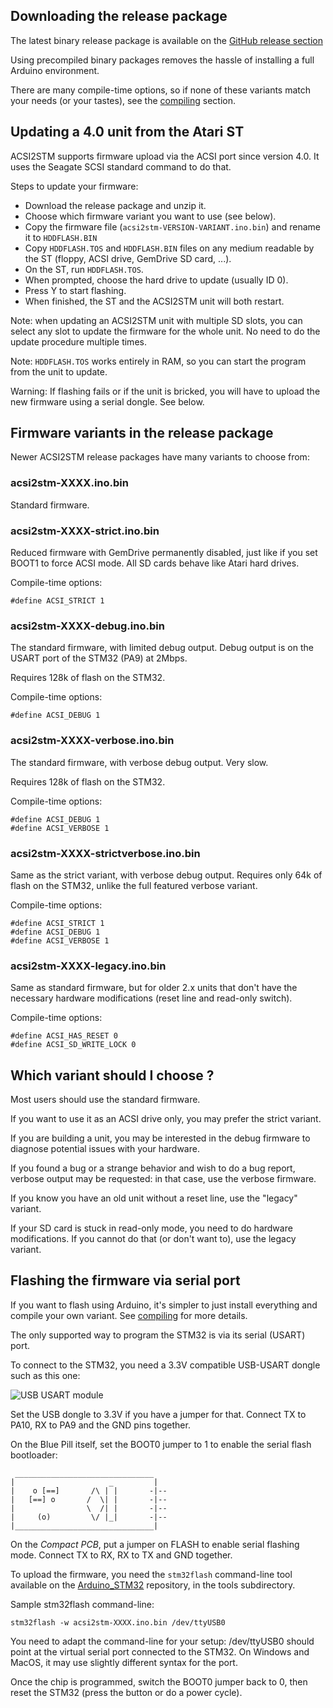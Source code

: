 Downloading the release package
-------------------------------

The latest binary release package is available on the
[GitHub release section](https://github.com/retro16/acsi2stm/releases)

Using precompiled binary packages removes the hassle of installing a full
Arduino environment.

There are many compile-time options, so if none of these variants match your
needs (or your tastes), see the [compiling](compiling.md) section.


Updating a 4.0 unit from the Atari ST
-------------------------------------

ACSI2STM supports firmware upload via the ACSI port since version 4.0.
It uses the Seagate SCSI standard command to do that.

Steps to update your firmware:

* Download the release package and unzip it.
* Choose which firmware variant you want to use (see below).
* Copy the firmware file (`acsi2stm-VERSION-VARIANT.ino.bin`) and rename it to
  `HDDFLASH.BIN`
* Copy `HDDFLASH.TOS` and `HDDFLASH.BIN` files on any medium readable by the
  ST (floppy, ACSI drive, GemDrive SD card, ...).
* On the ST, run `HDDFLASH.TOS`.
* When prompted, choose the hard drive to update (usually ID 0).
* Press Y to start flashing.
* When finished, the ST and the ACSI2STM unit will both restart.

Note: when updating an ACSI2STM unit with multiple SD slots, you can select any
slot to update the firmware for the whole unit. No need to do the update
procedure multiple times.

Note: `HDDFLASH.TOS` works entirely in RAM, so you can start the program from
the unit to update.

Warning: If flashing fails or if the unit is bricked, you will have to upload
the new firmware using a serial dongle. See below.


Firmware variants in the release package
----------------------------------------

Newer ACSI2STM release packages have many variants to choose from:

### acsi2stm-XXXX.ino.bin

Standard firmware.

### acsi2stm-XXXX-strict.ino.bin

Reduced firmware with GemDrive permanently disabled, just like if you set BOOT1
to force ACSI mode. All SD cards behave like Atari hard drives.

Compile-time options:

    #define ACSI_STRICT 1

### acsi2stm-XXXX-debug.ino.bin

The standard firmware, with limited debug output. Debug output is on the USART
port of the STM32 (PA9) at 2Mbps.

Requires 128k of flash on the STM32.

Compile-time options:

    #define ACSI_DEBUG 1

### acsi2stm-XXXX-verbose.ino.bin

The standard firmware, with verbose debug output. Very slow.

Requires 128k of flash on the STM32.

Compile-time options:

    #define ACSI_DEBUG 1
    #define ACSI_VERBOSE 1

### acsi2stm-XXXX-strictverbose.ino.bin

Same as the strict variant, with verbose debug output. Requires only 64k of
flash on the STM32, unlike the full featured verbose variant.

Compile-time options:

    #define ACSI_STRICT 1
    #define ACSI_DEBUG 1
    #define ACSI_VERBOSE 1

### acsi2stm-XXXX-legacy.ino.bin

Same as standard firmware, but for older 2.x units that don't have the necessary
hardware modifications (reset line and read-only switch).

Compile-time options:

    #define ACSI_HAS_RESET 0
    #define ACSI_SD_WRITE_LOCK 0


## Which variant should I choose ?

Most users should use the standard firmware.

If you want to use it as an ACSI drive only, you may prefer the strict variant.

If you are building a unit, you may be interested in the debug firmware to
diagnose potential issues with your hardware.

If you found a bug or a strange behavior and wish to do a bug report, verbose
output may be requested: in that case, use the verbose firmware.

If you know you have an old unit without a reset line, use the "legacy" variant.

If your SD card is stuck in read-only mode, you need to do hardware
modifications. If you cannot do that (or don't want to), use the legacy variant.


Flashing the firmware via serial port
-------------------------------------

If you want to flash using Arduino, it's simpler to just install everything and
compile your own variant. See [compiling](compiling.md) for more details.

The only supported way to program the STM32 is via its serial (USART) port.

To connect to the STM32, you need a 3.3V compatible USB-USART dongle such as
this one:

![USB USART module](images/usb_serial.jpg)

Set the USB dongle to 3.3V if you have a jumper for that. Connect TX to PA10, RX
to PA9 and the GND pins together.

On the Blue Pill itself, set the BOOT0 jumper to 1 to enable the serial flash
bootloader:

     _______________________________
    |                     _         |
    |    o [==]       /\ | |       -|--
    |   [==] o       /  \| |       -|--
    |                \  /| |       -|--
    |     (o)         \/ |_|       -|--
    |_______________________________|


On the *Compact PCB*, put a jumper on FLASH to enable serial flashing mode.
Connect TX to RX, RX to TX and GND together.

To upload the firmware, you need the `stm32flash` command-line tool available on
the [Arduino_STM32](https://github.com/rogerclarkmelbourne/Arduino_STM32/tree/master/tools)
repository, in the tools subdirectory.

Sample stm32flash command-line:

    stm32flash -w acsi2stm-XXXX.ino.bin /dev/ttyUSB0

You need to adapt the command-line for your setup: /dev/ttyUSB0 should point at
the virtual serial port connected to the STM32. On Windows and MacOS, it may use
slightly different syntax for the port.

Once the chip is programmed, switch the BOOT0 jumper back to 0, then reset the
STM32 (press the button or do a power cycle).
